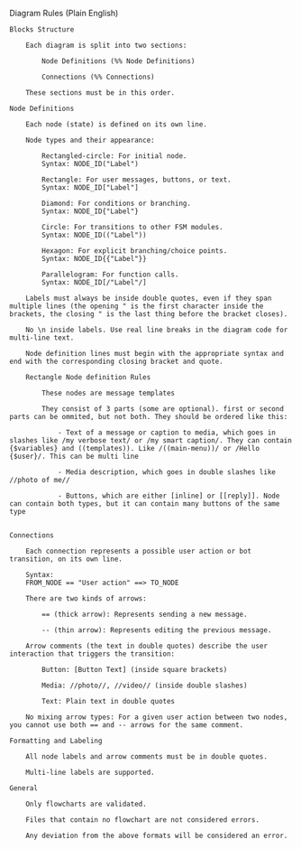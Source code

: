 Diagram Rules (Plain English)

    Blocks Structure

        Each diagram is split into two sections:

            Node Definitions (%% Node Definitions)

            Connections (%% Connections)

        These sections must be in this order.

    Node Definitions

        Each node (state) is defined on its own line.

        Node types and their appearance:

            Rectangled-circle: For initial node.
            Syntax: NODE_ID("Label")

            Rectangle: For user messages, buttons, or text.
            Syntax: NODE_ID["Label"]

            Diamond: For conditions or branching.
            Syntax: NODE_ID{"Label"}

            Circle: For transitions to other FSM modules.
            Syntax: NODE_ID(("Label"))

            Hexagon: For explicit branching/choice points.
            Syntax: NODE_ID{{"Label"}}

            Parallelogram: For function calls.
            Syntax: NODE_ID[/"Label"/]

        Labels must always be inside double quotes, even if they span multiple lines (the opening " is the first character inside the brackets, the closing " is the last thing before the bracket closes).

        No \n inside labels. Use real line breaks in the diagram code for multi-line text.

        Node definition lines must begin with the appropriate syntax and end with the corresponding closing bracket and quote.

        Rectangle Node definition Rules

            These nodes are message templates

            They consist of 3 parts (some are optional). first or second parts can be ommited, but not both. They should be ordered like this:

                - Text of a message or caption to media, which goes in slashes like /my verbose text/ or /my smart caption/. They can contain {$variables} and ((templates)). Like /((main-menu))/ or /Hello {$user}/. This can be multi line

                - Media description, which goes in double slashes like //photo of me//

                - Buttons, which are either [inline] or [[reply]]. Node can contain both types, but it can contain many buttons of the same type


    Connections

        Each connection represents a possible user action or bot transition, on its own line.

        Syntax:
        FROM_NODE == "User action" ==> TO_NODE

        There are two kinds of arrows:

            == (thick arrow): Represents sending a new message.

            -- (thin arrow): Represents editing the previous message.

        Arrow comments (the text in double quotes) describe the user interaction that triggers the transition:

            Button: [Button Text] (inside square brackets)

            Media: //photo//, //video// (inside double slashes)

            Text: Plain text in double quotes

        No mixing arrow types: For a given user action between two nodes, you cannot use both == and -- arrows for the same comment.

    Formatting and Labeling

        All node labels and arrow comments must be in double quotes.

        Multi-line labels are supported.

    General

        Only flowcharts are validated.

        Files that contain no flowchart are not considered errors.

        Any deviation from the above formats will be considered an error.